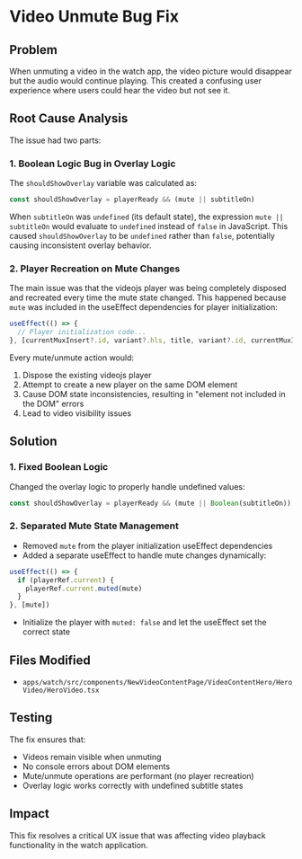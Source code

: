 # Video Unmute Bug Fix

## Problem

When unmuting a video in the watch app, the video picture would disappear but the audio would continue playing. This created a confusing user experience where users could hear the video but not see it.

## Root Cause Analysis

The issue had two parts:

### 1. Boolean Logic Bug in Overlay Logic

The `shouldShowOverlay` variable was calculated as:
```typescript
const shouldShowOverlay = playerReady && (mute || subtitleOn)
```

When `subtitleOn` was `undefined` (its default state), the expression `mute || subtitleOn` would evaluate to `undefined` instead of `false` in JavaScript. This caused `shouldShowOverlay` to be `undefined` rather than `false`, potentially causing inconsistent overlay behavior.

### 2. Player Recreation on Mute Changes

The main issue was that the videojs player was being completely disposed and recreated every time the mute state changed. This happened because `mute` was included in the useEffect dependencies for player initialization:

```typescript
useEffect(() => {
  // Player initialization code...
}, [currentMuxInsert?.id, variant?.hls, title, variant?.id, currentMuxInsert, isPreview, mute])
```

Every mute/unmute action would:
1. Dispose the existing videojs player
2. Attempt to create a new player on the same DOM element
3. Cause DOM state inconsistencies, resulting in "element not included in the DOM" errors
4. Lead to video visibility issues

## Solution

### 1. Fixed Boolean Logic

Changed the overlay logic to properly handle undefined values:
```typescript
const shouldShowOverlay = playerReady && (mute || Boolean(subtitleOn))
```

### 2. Separated Mute State Management

- Removed `mute` from the player initialization useEffect dependencies
- Added a separate useEffect to handle mute changes dynamically:
```typescript
useEffect(() => {
  if (playerRef.current) {
    playerRef.current.muted(mute)
  }
}, [mute])
```
- Initialize the player with `muted: false` and let the useEffect set the correct state

## Files Modified

- `apps/watch/src/components/NewVideoContentPage/VideoContentHero/HeroVideo/HeroVideo.tsx`

## Testing

The fix ensures that:
- Videos remain visible when unmuting
- No console errors about DOM elements
- Mute/unmute operations are performant (no player recreation)
- Overlay logic works correctly with undefined subtitle states

## Impact

This fix resolves a critical UX issue that was affecting video playback functionality in the watch application.
